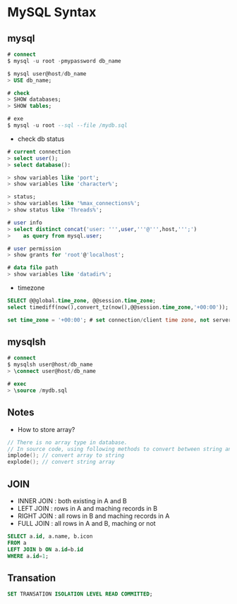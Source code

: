 # MySQL Syntax 

## mysql

```SQL
# connect
$ mysql -u root -pmypassword db_name

$ mysql user@host/db_name
> USE db_name;

# check
> SHOW databases;
> SHOW tables;

# exe
$ mysql -u root --sql --file /mydb.sql
```

* check db status
```SQL
# current connection
> select user();
> select database():

> show variables like 'port';
> show variables like 'character%';

> status;
> show variables like '%max_connections%';
> show status like 'Threads%';

# user info
> select distinct concat('user: ''',user,'''@''',host,''';')
>    as query from mysql.user;

# user permission
> show grants for 'root'@'localhost';

# data file path
> show variables like 'datadir%';

```

* timezone
```SQL
SELECT @@global.time_zone, @@session.time_zone;
select timediff(now(),convert_tz(now(),@@session.time_zone,'+00:00'));

set time_zone = '+00:00'; # set connection/client time zone, not server's
```

## mysqlsh

```SQL
# connect
$ mysqlsh user@host/db_name
> \connect user@host/db_name

# exec
> \source /mydb.sql

```

## Notes

* How to store array?
```cpp
// There is no array type in database.
// In source code, using following methods to convert between string and array
implode(); // convert array to string
explode(); // convert string array
```

## JOIN

* INNER JOIN : both existing in A and B
* LEFT JOIN  : rows in A and maching records in B
* RIGHT JOIN : all rows in B and maching records in A
* FULL JOIN  : all rows in A and B, maching or not

```SQL
SELECT a.id, a.name, b.icon 
FROM a 
LEFT JOIN b ON a.id=b.id 
WHERE a.id=1;
```

## Transation

```SQL
SET TRANSATION ISOLATION LEVEL READ COMMITTED;
```
